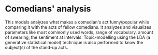 # Comedians' analysis
This models analyzes what makes a comedian's act funny/popular while comparing it with the acts of fellow comedians. It analyzes and visualizes parameters like most commonly used words, range of vocabulary, amount of swearing, the sentiment at intervals. Topic-modelling using the LDA (a generative statistical model) technique is also performed to know the subject(s) of the stand-up acts.
